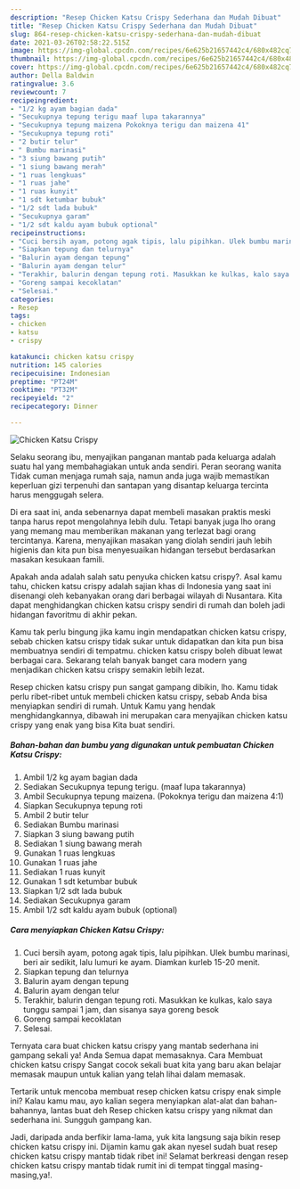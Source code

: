 ```yaml
---
description: "Resep Chicken Katsu Crispy Sederhana dan Mudah Dibuat"
title: "Resep Chicken Katsu Crispy Sederhana dan Mudah Dibuat"
slug: 864-resep-chicken-katsu-crispy-sederhana-dan-mudah-dibuat
date: 2021-03-26T02:58:22.515Z
image: https://img-global.cpcdn.com/recipes/6e625b21657442c4/680x482cq70/chicken-katsu-crispy-foto-resep-utama.jpg
thumbnail: https://img-global.cpcdn.com/recipes/6e625b21657442c4/680x482cq70/chicken-katsu-crispy-foto-resep-utama.jpg
cover: https://img-global.cpcdn.com/recipes/6e625b21657442c4/680x482cq70/chicken-katsu-crispy-foto-resep-utama.jpg
author: Della Baldwin
ratingvalue: 3.6
reviewcount: 7
recipeingredient:
- "1/2 kg ayam bagian dada"
- "Secukupnya tepung terigu maaf lupa takarannya"
- "Secukupnya tepung maizena Pokoknya terigu dan maizena 41"
- "Secukupnya tepung roti"
- "2 butir telur"
- " Bumbu marinasi"
- "3 siung bawang putih"
- "1 siung bawang merah"
- "1 ruas lengkuas"
- "1 ruas jahe"
- "1 ruas kunyit"
- "1 sdt ketumbar bubuk"
- "1/2 sdt lada bubuk"
- "Secukupnya garam"
- "1/2 sdt kaldu ayam bubuk optional"
recipeinstructions:
- "Cuci bersih ayam, potong agak tipis, lalu pipihkan. Ulek bumbu marinasi, beri air sedikit, lalu lumuri ke ayam. Diamkan kurleb 15-20 menit."
- "Siapkan tepung dan telurnya"
- "Balurin ayam dengan tepung"
- "Balurin ayam dengan telur"
- "Terakhir, balurin dengan tepung roti. Masukkan ke kulkas, kalo saya tunggu sampai 1 jam, dan sisanya saya goreng besok"
- "Goreng sampai kecoklatan"
- "Selesai."
categories:
- Resep
tags:
- chicken
- katsu
- crispy

katakunci: chicken katsu crispy 
nutrition: 145 calories
recipecuisine: Indonesian
preptime: "PT24M"
cooktime: "PT32M"
recipeyield: "2"
recipecategory: Dinner

---
```



![Chicken Katsu Crispy](https://img-global.cpcdn.com/recipes/6e625b21657442c4/680x482cq70/chicken-katsu-crispy-foto-resep-utama.jpg)

Selaku seorang ibu, menyajikan panganan mantab pada keluarga adalah suatu hal yang membahagiakan untuk anda sendiri. Peran seorang  wanita Tidak cuman menjaga rumah saja, namun anda juga wajib memastikan keperluan gizi terpenuhi dan santapan yang disantap keluarga tercinta harus menggugah selera.

Di era  saat ini, anda sebenarnya dapat membeli masakan praktis meski tanpa harus repot mengolahnya lebih dulu. Tetapi banyak juga lho orang yang memang mau memberikan makanan yang terlezat bagi orang tercintanya. Karena, menyajikan masakan yang diolah sendiri jauh lebih higienis dan kita pun bisa menyesuaikan hidangan tersebut berdasarkan masakan kesukaan famili. 



Apakah anda adalah salah satu penyuka chicken katsu crispy?. Asal kamu tahu, chicken katsu crispy adalah sajian khas di Indonesia yang saat ini disenangi oleh kebanyakan orang dari berbagai wilayah di Nusantara. Kita dapat menghidangkan chicken katsu crispy sendiri di rumah dan boleh jadi hidangan favoritmu di akhir pekan.

Kamu tak perlu bingung jika kamu ingin mendapatkan chicken katsu crispy, sebab chicken katsu crispy tidak sukar untuk didapatkan dan kita pun bisa membuatnya sendiri di tempatmu. chicken katsu crispy boleh dibuat lewat berbagai cara. Sekarang telah banyak banget cara modern yang menjadikan chicken katsu crispy semakin lebih lezat.

Resep chicken katsu crispy pun sangat gampang dibikin, lho. Kamu tidak perlu ribet-ribet untuk membeli chicken katsu crispy, sebab Anda bisa menyiapkan sendiri di rumah. Untuk Kamu yang hendak menghidangkannya, dibawah ini merupakan cara menyajikan chicken katsu crispy yang enak yang bisa Kita buat sendiri.

<!--inarticleads1-->

##### Bahan-bahan dan bumbu yang digunakan untuk pembuatan Chicken Katsu Crispy:

1. Ambil 1/2 kg ayam bagian dada
1. Sediakan Secukupnya tepung terigu. (maaf lupa takarannya)
1. Ambil Secukupnya tepung maizena. (Pokoknya terigu dan maizena 4:1)
1. Siapkan Secukupnya tepung roti
1. Ambil 2 butir telur
1. Sediakan  Bumbu marinasi
1. Siapkan 3 siung bawang putih
1. Sediakan 1 siung bawang merah
1. Gunakan 1 ruas lengkuas
1. Gunakan 1 ruas jahe
1. Sediakan 1 ruas kunyit
1. Gunakan 1 sdt ketumbar bubuk
1. Siapkan 1/2 sdt lada bubuk
1. Sediakan Secukupnya garam
1. Ambil 1/2 sdt kaldu ayam bubuk (optional)




<!--inarticleads2-->

##### Cara menyiapkan Chicken Katsu Crispy:

1. Cuci bersih ayam, potong agak tipis, lalu pipihkan. Ulek bumbu marinasi, beri air sedikit, lalu lumuri ke ayam. Diamkan kurleb 15-20 menit.
1. Siapkan tepung dan telurnya
1. Balurin ayam dengan tepung
1. Balurin ayam dengan telur
1. Terakhir, balurin dengan tepung roti. Masukkan ke kulkas, kalo saya tunggu sampai 1 jam, dan sisanya saya goreng besok
1. Goreng sampai kecoklatan
1. Selesai.




Ternyata cara buat chicken katsu crispy yang mantab sederhana ini gampang sekali ya! Anda Semua dapat memasaknya. Cara Membuat chicken katsu crispy Sangat cocok sekali buat kita yang baru akan belajar memasak maupun untuk kalian yang telah lihai dalam memasak.

Tertarik untuk mencoba membuat resep chicken katsu crispy enak simple ini? Kalau kamu mau, ayo kalian segera menyiapkan alat-alat dan bahan-bahannya, lantas buat deh Resep chicken katsu crispy yang nikmat dan sederhana ini. Sungguh gampang kan. 

Jadi, daripada anda berfikir lama-lama, yuk kita langsung saja bikin resep chicken katsu crispy ini. Dijamin kamu gak akan nyesel sudah buat resep chicken katsu crispy mantab tidak ribet ini! Selamat berkreasi dengan resep chicken katsu crispy mantab tidak rumit ini di tempat tinggal masing-masing,ya!.

